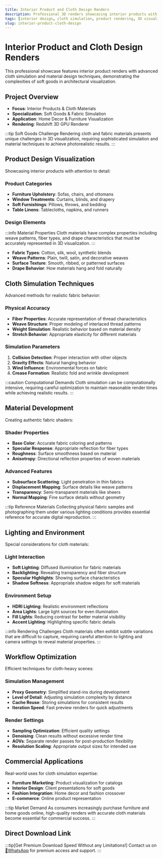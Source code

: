 ```yaml
---
title: Interior Product and Cloth Design Renders
description: Professional 3D renders showcasing interior products with advanced cloth simulation and material design techniques.
tags: [interior design, cloth simulation, product rendering, 3D visualization, Redshift, fabric materials, home decor, soft goods]
slug: interior-product-cloth-design
---
```


# Interior Product and Cloth Design Renders

This professional showcase features interior product renders with advanced cloth simulation and material design techniques, demonstrating the complexities of soft goods in architectural visualization.

## Project Overview

- **Focus**: Interior Products & Cloth Materials
- **Specialization**: Soft Goods & Fabric Simulation
- **Application**: Home Decor & Furniture Visualization
- **Rendering**: Redshift 3D GPU Renderer

:::tip Soft Goods Challenge
Rendering cloth and fabric materials presents unique challenges in 3D visualization, requiring sophisticated simulation and material techniques to achieve photorealistic results.
:::

## Product Design Visualization

Showcasing interior products with attention to detail:

### Product Categories

- **Furniture Upholstery**: Sofas, chairs, and ottomans
- **Window Treatments**: Curtains, blinds, and drapery
- **Soft Furnishings**: Pillows, throws, and bedding
- **Table Linens**: Tablecloths, napkins, and runners

### Design Elements

:::info Material Properties
Cloth materials have complex properties including weave patterns, fiber types, and drape characteristics that must be accurately represented in 3D visualization.
:::

- **Fabric Types**: Cotton, silk, wool, synthetic blends
- **Weave Patterns**: Plain, twill, satin, and decorative weaves
- **Surface Texture**: Smooth, ribbed, or patterned surfaces
- **Drape Behavior**: How materials hang and fold naturally

## Cloth Simulation Techniques

Advanced methods for realistic fabric behavior:

### Physical Accuracy

- **Fiber Properties**: Accurate representation of thread characteristics
- **Weave Structure**: Proper modeling of interlaced thread patterns
- **Weight Simulation**: Realistic behavior based on material density
- **Stretch Behavior**: Appropriate elasticity for different materials

### Simulation Parameters

1. **Collision Detection**: Proper interaction with other objects
2. **Gravity Effects**: Natural hanging behavior
3. **Wind Influence**: Environmental forces on fabric
4. **Crease Formation**: Realistic fold and wrinkle development

:::caution Computational Demands
Cloth simulation can be computationally intensive, requiring careful optimization to maintain reasonable render times while achieving realistic results.
:::

## Material Development

Creating authentic fabric shaders:

### Shader Properties

- **Base Color**: Accurate fabric coloring and patterns
- **Specular Response**: Appropriate reflection for fiber types
- **Roughness**: Surface smoothness based on material
- **Anisotropy**: Directional reflection properties of woven materials

### Advanced Features

- **Subsurface Scattering**: Light penetration in thin fabrics
- **Displacement Mapping**: Surface details like weave patterns
- **Transparency**: Semi-transparent materials like sheers
- **Normal Mapping**: Fine surface details without geometry

:::tip Reference Materials
Collecting physical fabric samples and photographing them under various lighting conditions provides essential reference for accurate digital reproduction.
:::

## Lighting and Environment

Special considerations for cloth materials:

### Light Interaction

- **Soft Lighting**: Diffused illumination for fabric materials
- **Backlighting**: Revealing transparency and fiber structure
- **Specular Highlights**: Showing surface characteristics
- **Shadow Softness**: Appropriate shadow edges for soft materials

### Environment Setup

- **HDRI Lighting**: Realistic environment reflections
- **Area Lights**: Large light sources for even illumination
- **Fill Lights**: Reducing contrast for better material visibility
- **Accent Lighting**: Highlighting specific fabric details

:::info Rendering Challenges
Cloth materials often exhibit subtle variations that are difficult to capture, requiring careful attention to lighting and camera settings to reveal material properties.
:::

## Workflow Optimization

Efficient techniques for cloth-heavy scenes:

### Simulation Management

- **Proxy Geometry**: Simplified stand-ins during development
- **Level of Detail**: Adjusting simulation complexity by distance
- **Cache Reuse**: Storing simulations for consistent results
- **Iteration Speed**: Fast preview renders for quick adjustments

### Render Settings

- **Sampling Optimization**: Efficient quality settings
- **Denoising**: Clean results without excessive render time
- **AOVs**: Separate render passes for post-production flexibility
- **Resolution Scaling**: Appropriate output sizes for intended use

## Commercial Applications

Real-world uses for cloth simulation expertise:

- **Furniture Marketing**: Product visualization for catalogs
- **Interior Design**: Client presentations for soft goods
- **Fashion Integration**: Home decor and fashion crossover
- **E-commerce**: Online product representation

:::tip Market Demand
As consumers increasingly purchase furniture and home goods online, high-quality renders with accurate cloth materials become essential for commercial success.
:::

## Direct Download Link
:::tip[Get Premium Download Speed Without any Limitations!]
Contact us on [💬WhatsApp](https://wa.me/+8613237610083) for premium  access and support.
:::